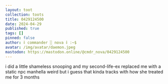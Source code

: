 ```yaml
---
layout: toot
collection: toots
title: 0429124500
date: 2024-04-29
published: true
tags: []
pinned: false
author: ⸸ commander ░ nova ⸸ :~$
avatar: /img/avatar/daemon.jpeg
mastodon: https://mastodon.online/@cmdr_nova/0429124500
---
```


i did a little shameless snooping and my second-life-ex replaced me with a static npc manhella weird but i guess that kinda tracks with how she treated me for 3 months
